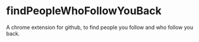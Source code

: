 # findPeopleWhoFollowYouBack
A chrome extension for github, to find people you follow and who follow you back.
